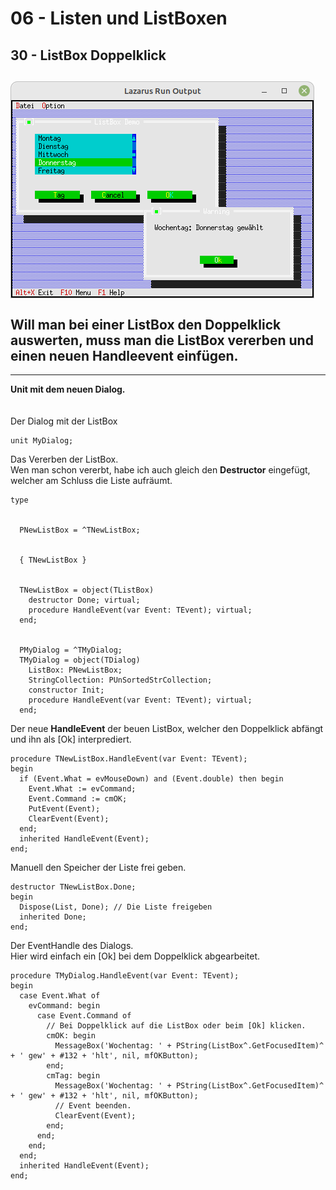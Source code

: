 # 06 - Listen und ListBoxen
## 30 - ListBox Doppelklick
<img src="image.png" alt="Selfhtml"><br><br>
Will man bei einer <b>ListBox</b> den Doppelklick auswerten, muss man die ListBox vererben und einen neuen Handleevent einfügen.<br>
---
---
<b>Unit mit dem neuen Dialog.</b><br>
<br><br>
Der Dialog mit der ListBox<br>
<pre><code>unit MyDialog;
</code></pre>
Das Vererben der ListBox.<br>
Wen man schon vererbt, habe ich auch gleich den <b>Destructor</b> eingefügt, welcher am Schluss die Liste aufräumt.<br>
<pre><code>type
<br>
  PNewListBox = ^TNewListBox;
<br>
  { TNewListBox }
<br>
  TNewListBox = object(TListBox)
    destructor Done; virtual;
    procedure HandleEvent(var Event: TEvent); virtual;
  end;
<br>
  PMyDialog = ^TMyDialog;
  TMyDialog = object(TDialog)
    ListBox: PNewListBox;
    StringCollection: PUnSortedStrCollection;
    constructor Init;
    procedure HandleEvent(var Event: TEvent); virtual;
  end;
</code></pre>
Der neue <b>HandleEvent</b> der beuen ListBox, welcher den Doppelklick abfängt und ihn als [Ok] interprediert.<br>
<pre><code>procedure TNewListBox.HandleEvent(var Event: TEvent);
begin
  if (Event.What = evMouseDown) and (Event.double) then begin
    Event.What := evCommand;
    Event.Command := cmOK;
    PutEvent(Event);
    ClearEvent(Event);
  end;
  inherited HandleEvent(Event);
end;
</code></pre>
Manuell den Speicher der Liste frei geben.<br>
<pre><code>destructor TNewListBox.Done;
begin
  Dispose(List, Done); // Die Liste freigeben
  inherited Done;
end;
</code></pre>
Der EventHandle des Dialogs.<br>
Hier wird einfach ein [Ok] bei dem Doppelklick abgearbeitet.<br>
<pre><code>procedure TMyDialog.HandleEvent(var Event: TEvent);
begin
  case Event.What of
    evCommand: begin
      case Event.Command of
        // Bei Doppelklick auf die ListBox oder beim [Ok] klicken.
        cmOK: begin
          MessageBox('Wochentag: ' + PString(ListBox^.GetFocusedItem)^ + ' gew' + #132 + 'hlt', nil, mfOKButton);
        end;
        cmTag: begin
          MessageBox('Wochentag: ' + PString(ListBox^.GetFocusedItem)^ + ' gew' + #132 + 'hlt', nil, mfOKButton);
          // Event beenden.
          ClearEvent(Event);
        end;
      end;
    end;
  end;
  inherited HandleEvent(Event);
end;
</code></pre>
<br>
